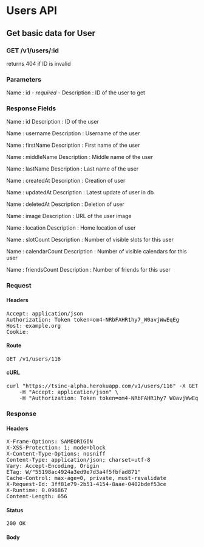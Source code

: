 # Users API

## Get basic data for User

### GET /v1/users/:id

returns 404 if ID is invalid



### Parameters

Name : id *- required -*
Description : ID of the user to get


### Response Fields

Name : id
Description : ID of the user

Name : username
Description : Username of the user

Name : firstName
Description : First name of the user

Name : middleName
Description : Middle name of the user

Name : lastName
Description : Last name of the user

Name : createdAt
Description : Creation of user

Name : updatedAt
Description : Latest update of user in db

Name : deletedAt
Description : Deletion of user

Name : image
Description : URL of the user image

Name : location
Description : Home location of user

Name : slotCount
Description : Number of visible slots for this user

Name : calendarCount
Description : Number of visible calendars for this user

Name : friendsCount
Description : Number of friends for this user

### Request

#### Headers

<pre>Accept: application/json
Authorization: Token token=om4-NRbFAHR1hy7_W0avjWwEqEg
Host: example.org
Cookie: </pre>

#### Route

<pre>GET /v1/users/116</pre>

#### cURL

<pre class="request">curl &quot;https://tsinc-alpha.herokuapp.com/v1/users/116&quot; -X GET \
	-H &quot;Accept: application/json&quot; \
	-H &quot;Authorization: Token token=om4-NRbFAHR1hy7_W0avjWwEqEg&quot;</pre>

### Response

#### Headers

<pre>X-Frame-Options: SAMEORIGIN
X-XSS-Protection: 1; mode=block
X-Content-Type-Options: nosniff
Content-Type: application/json; charset=utf-8
Vary: Accept-Encoding, Origin
ETag: W/&quot;55198ac4924a3ed9e7d3a4f5fbfad871&quot;
Cache-Control: max-age=0, private, must-revalidate
X-Request-Id: 3ff81e79-2b51-4154-8aae-0402bdef53ce
X-Runtime: 0.096867
Content-Length: 656</pre>

#### Status

<pre>200 OK</pre>

#### Body

```javascript

```
